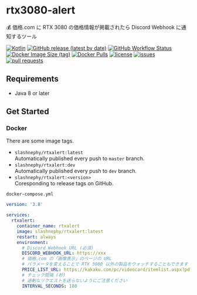 # rtx3080-alert

💰 価格.com に RTX 3080 の価格情報が掲載されたら Discord Webhook に通知するツール

[![Kotlin](https://img.shields.io/badge/Kotlin-1.4.30-blue)](https://kotlinlang.org)
[![GitHub release (latest by date)](https://img.shields.io/github/v/release/SlashNephy/rtxalert)](https://github.com/SlashNephy/rtxalert/releases)
[![GitHub Workflow Status](https://img.shields.io/github/workflow/status/SlashNephy/rtxalert/Docker)](https://hub.docker.com/r/slashnephy/rtxalert)
[![Docker Image Size (tag)](https://img.shields.io/docker/image-size/slashnephy/rtxalert/latest)](https://hub.docker.com/r/slashnephy/rtxalert)
[![Docker Pulls](https://img.shields.io/docker/pulls/slashnephy/rtxalert)](https://hub.docker.com/r/slashnephy/rtxalert)
[![license](https://img.shields.io/github/license/SlashNephy/rtxalert)](https://github.com/SlashNephy/rtxalert/blob/master/LICENSE)
[![issues](https://img.shields.io/github/issues/SlashNephy/rtxalert)](https://github.com/SlashNephy/rtxalert/issues)
[![pull requests](https://img.shields.io/github/issues-pr/SlashNephy/rtxalert)](https://github.com/SlashNephy/rtxalert/pulls)

## Requirements

- Java 8 or later

## Get Started

### Docker

There are some image tags.

- `slashnephy/rtxalert:latest`  
  Automatically published every push to `master` branch.
- `slashnephy/rtxalert:dev`  
  Automatically published every push to `dev` branch.
- `slashnephy/rtxalert:<version>`  
  Coresponding to release tags on GitHub.

`docker-compose.yml`

```yaml
version: '3.8'

services:
  rtxalert:
    container_name: rtxalert
    image: slashnephy/rtxalert:latest
    restart: always
    environment:
      # Discord Webhook URL (必須)
      DISCORD_WEBHOOK_URL: https://xxx
      # 価格.com の「画像表示」のページの URL
      # パラメータを変えることで RTX 3080 以外の製品をウォッチすることもできます
      PRICE_LIST_URL: https://kakaku.com/pc/videocard/itemlist.aspx?pdf_Spec103=480&pdf_Spec104=12&pdf_ob=0&pdf_vi=c
      # チェック間隔 (秒)
      # 過剰なリクエストを送らないようにご注意ください
      INTERVAL_SECONDS: 180
```
